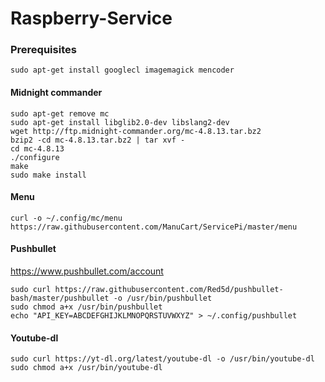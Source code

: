 Raspberry-Service
=================

### Prerequisites
````
sudo apt-get install googlecl imagemagick mencoder
````


#### Midnight commander
````
sudo apt-get remove mc
sudo apt-get install libglib2.0-dev libslang2-dev
wget http://ftp.midnight-commander.org/mc-4.8.13.tar.bz2
bzip2 -cd mc-4.8.13.tar.bz2 | tar xvf -
cd mc-4.8.13
./configure
make
sudo make install
````
#### Menu
````
curl -o ~/.config/mc/menu https://raw.githubusercontent.com/ManuCart/ServicePi/master/menu
````
#### Pushbullet
https://www.pushbullet.com/account
````
sudo curl https://raw.githubusercontent.com/Red5d/pushbullet-bash/master/pushbullet -o /usr/bin/pushbullet
sudo chmod a+x /usr/bin/pushbullet
echo "API_KEY=ABCDEFGHIJKLMNOPQRSTUVWXYZ" > ~/.config/pushbullet
````

#### Youtube-dl
````
sudo curl https://yt-dl.org/latest/youtube-dl -o /usr/bin/youtube-dl
sudo chmod a+x /usr/bin/youtube-dl
````
